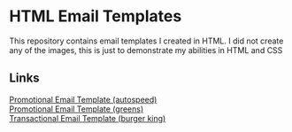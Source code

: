 # HTML Email Templates
This repository contains email templates I created in HTML. I did not create any of the images, this is just to demonstrate my abilities in HTML and CSS

## Links
[Promotional Email Template (autospeed)](https://tkjonesy.github.io/autoship)\
[Promotional Email Template (greens)](https://tkjonesy.github.io/greens)\
[Transactional Email Template (burger king)](https://tkjonesy.github.io/burgerking)
